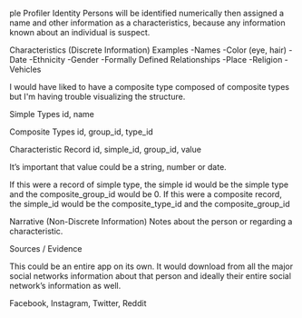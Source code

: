 
ple Profiler
Identity
Persons will be identified numerically then assigned a name and other information as a characteristics, because any information known about an individual is suspect.

Characteristics 
(Discrete Information)
Examples
-Names
-Color (eye, hair)
-Date
-Ethnicity
-Gender
-Formally Defined Relationships
-Place
-Religion
-Vehicles

I would have liked to have a composite type composed of composite types but I'm having trouble visualizing the structure.

Simple Types
id, name

Composite Types
id, group_id, type_id

Characteristic Record
id, simple_id, group_id, value 

It’s important that value could be a string, number or date.

If this were a record of simple type, the simple id would be the simple type and the composite_group_id would be 0. If this were a composite record, the simple_id would be the composite_type_id and the composite_group_id

Narrative 
(Non-Discrete Information)
Notes about the person or regarding a characteristic.

Sources / Evidence 

This could be an entire app on its own. It would download from all the major social networks information about that person and ideally their entire social network’s information as well.

Facebook, Instagram, Twitter, Reddit
